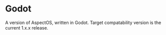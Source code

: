 # Godot
A version of AspectOS, written in Godot. Target compatability version is the current 1.x.x release.
